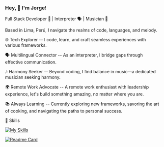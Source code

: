 ### Hey, 👋 I'm Jorge!

Full Stack Developer 🚀 | Interpreter 🗣️ | Musician 🎵

Based in Lima, Perú, I navigate the realms of code, languages, and melody.

🌐 Tech Explorer --
I code, learn, and craft seamless experiences with various frameworks.

🗣️ Multilingual Connector --
As an interpreter, I bridge gaps through effective communication.

🎶 Harmony Seeker --
Beyond coding, I find balance in music—a dedicated musician seeking harmony.

🌍 Remote Work Advocate --
A remote work enthusiast with leadership experience, let's build something amazing, no matter where you are.

📚 Always Learning --
Currently exploring new frameworks, savoring the art of cooking, and navigating the paths to personal success.

💼 Skills

[![My Skills](https://skillicons.dev/icons?i=js,ts,html,css,emotion,tailwind,react,vite,angular,svelte,go,ruby,rails,nestjs,postgresql,docker,jest,git,&perline=6)](https://skillicons.dev)

[![Readme Card](https://github-readme-stats.vercel.app/api/pin/?username=kamaqen&repo=JS-Fundamentals&theme=transparent)](https://github.com/Kamaqen/JS-Fundamentals)
